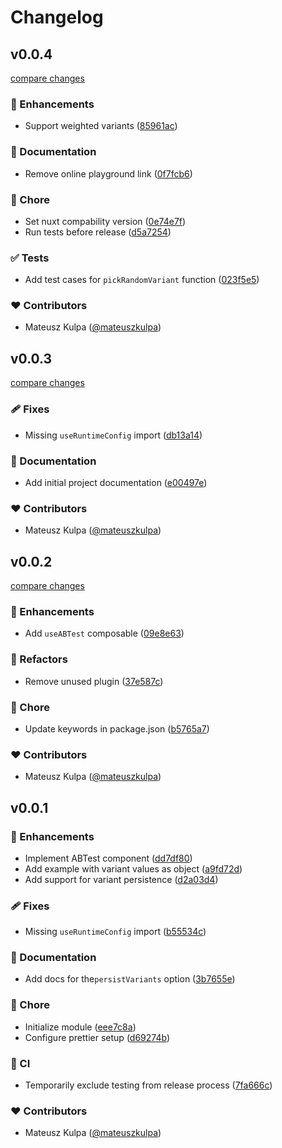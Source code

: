 # Changelog


## v0.0.4

[compare changes](https://github.com/mateuszkulpa/nuxt-ab-testing/compare/v0.0.3...v0.0.4)

### 🚀 Enhancements

- Support weighted variants ([85961ac](https://github.com/mateuszkulpa/nuxt-ab-testing/commit/85961ac))

### 📖 Documentation

- Remove online playground link ([0f7fcb6](https://github.com/mateuszkulpa/nuxt-ab-testing/commit/0f7fcb6))

### 🏡 Chore

- Set nuxt compability version ([0e74e7f](https://github.com/mateuszkulpa/nuxt-ab-testing/commit/0e74e7f))
- Run tests before release ([d5a7254](https://github.com/mateuszkulpa/nuxt-ab-testing/commit/d5a7254))

### ✅ Tests

- Add test cases for `pickRandomVariant` function ([023f5e5](https://github.com/mateuszkulpa/nuxt-ab-testing/commit/023f5e5))

### ❤️ Contributors

- Mateusz Kulpa ([@mateuszkulpa](http://github.com/mateuszkulpa))

## v0.0.3

[compare changes](https://github.com/mateuszkulpa/nuxt-ab-testing/compare/v0.0.2...v0.0.3)

### 🩹 Fixes

- Missing `useRuntimeConfig` import ([db13a14](https://github.com/mateuszkulpa/nuxt-ab-testing/commit/db13a14))

### 📖 Documentation

- Add initial project documentation ([e00497e](https://github.com/mateuszkulpa/nuxt-ab-testing/commit/e00497e))

### ❤️ Contributors

- Mateusz Kulpa ([@mateuszkulpa](http://github.com/mateuszkulpa))

## v0.0.2

[compare changes](https://github.com/mateuszkulpa/nuxt-ab-testing/compare/v0.0.1...v0.0.2)

### 🚀 Enhancements

- Add `useABTest` composable ([09e8e63](https://github.com/mateuszkulpa/nuxt-ab-testing/commit/09e8e63))

### 💅 Refactors

- Remove unused plugin ([37e587c](https://github.com/mateuszkulpa/nuxt-ab-testing/commit/37e587c))

### 🏡 Chore

- Update keywords in package.json ([b5765a7](https://github.com/mateuszkulpa/nuxt-ab-testing/commit/b5765a7))

### ❤️ Contributors

- Mateusz Kulpa ([@mateuszkulpa](http://github.com/mateuszkulpa))

## v0.0.1


### 🚀 Enhancements

- Implement ABTest component ([dd7df80](https://github.com/mateuszkulpa/nuxt-ab-testing/commit/dd7df80))
- Add example with variant values as object ([a9fd72d](https://github.com/mateuszkulpa/nuxt-ab-testing/commit/a9fd72d))
- Add support for variant persistence ([d2a03d4](https://github.com/mateuszkulpa/nuxt-ab-testing/commit/d2a03d4))

### 🩹 Fixes

- Missing `useRuntimeConfig` import ([b55534c](https://github.com/mateuszkulpa/nuxt-ab-testing/commit/b55534c))

### 📖 Documentation

- Add docs for the`persistVariants` option ([3b7655e](https://github.com/mateuszkulpa/nuxt-ab-testing/commit/3b7655e))

### 🏡 Chore

- Initialize module ([eee7c8a](https://github.com/mateuszkulpa/nuxt-ab-testing/commit/eee7c8a))
- Configure prettier setup ([d69274b](https://github.com/mateuszkulpa/nuxt-ab-testing/commit/d69274b))

### 🤖 CI

- Temporarily exclude testing from release process ([7fa666c](https://github.com/mateuszkulpa/nuxt-ab-testing/commit/7fa666c))

### ❤️ Contributors

- Mateusz Kulpa ([@mateuszkulpa](http://github.com/mateuszkulpa))

